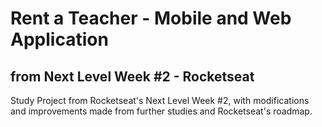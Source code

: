 # Rent a Teacher - Mobile and Web Application

## from Next Level Week #2 - Rocketseat

Study Project from Rocketseat's Next Level Week #2, with modifications and improvements made from further studies and Rocketseat's roadmap. 
